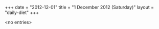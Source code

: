 +++
date = "2012-12-01"
title = "1 December 2012 (Saturday)"
layout = "daily-diet"
+++


\<no entries\>
